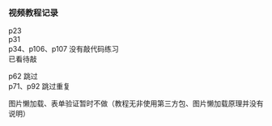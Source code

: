 ### 视频教程记录

p23  
p31  
p34、p106、p107 没有敲代码练习  
已看待敲

p62 跳过  
p71、p92 跳过重复

图片懒加载、表单验证暂时不做（教程无非使用第三方包、图片懒加载原理并没有说明）

